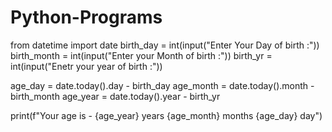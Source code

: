 # Python-Programs
from datetime import date
birth_day = int(input("Enter Your Day of birth :"))
birth_month = int(input("Enter your Month of birth :"))
birth_yr = int(input("Enetr your year of birth :"))

age_day  = date.today().day - birth_day
age_month = date.today().month - birth_month
age_year = date.today().year - birth_yr

print(f"Your age is - {age_year} years {age_month} months {age_day} day")
